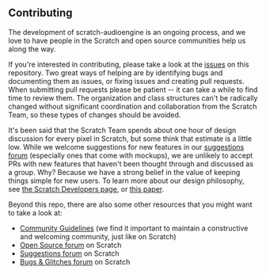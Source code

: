 ## Contributing
The development of scratch-audioengine is an ongoing process,
and we love to have people in the Scratch and open source communities help us along the way.

If you're interested in contributing, please take a look at the
[issues](https://github.com/LLK/scratch-audioengine/issues) on this repository.
Two great ways of helping are by identifying bugs and documenting them as issues,
or fixing issues and creating pull requests. When submitting pull requests please be patient
-- it can take a while to find time to review them.
The organization and class structures can't be radically changed without significant coordination
and collaboration from the Scratch Team, so these types of changes should be avoided.

It's been said that the Scratch Team spends about one hour of design discussion for every pixel in Scratch,
but some think that estimate is a little low. While we welcome suggestions for new features in our
[suggestions forum](https://scratch.mit.edu/discuss/1/) (especially ones that come with mockups), we are unlikely to accept PRs with
new features that haven't been thought through and discussed as a group. Why? Because we have a strong belief
in the value of keeping things simple for new users. To learn more about our design philosophy,
see [the Scratch Developers page](https://scratch.mit.edu/developers), or
[this paper](http://web.media.mit.edu/~mres/papers/Scratch-CACM-final.pdf).

Beyond this repo, there are also some other resources that you might want to take a look at:
* [Community Guidelines](https://github.com/LLK/scratch-www/wiki/Community-Guidelines) (we find it important to maintain a constructive and welcoming community, just like on Scratch)
* [Open Source forum](https://scratch.mit.edu/discuss/49/) on Scratch
* [Suggestions forum](https://scratch.mit.edu/discuss/1/) on Scratch
* [Bugs & Glitches forum](https://scratch.mit.edu/discuss/3/) on Scratch

